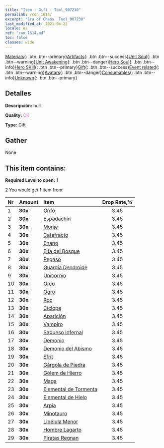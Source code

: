 ```yaml
---
title: "Item - Gift - Tool_907230"
permalink: /con_1614/
excerpt: "Era of Chaos  Tool_907230"
last_modified_at: 2021-04-22
locale: es
ref: "con_1614.md"
toc: false
classes: wide
---
```

 [Materials](/ItemsES/){: .btn .btn--primary}[Artifacts](/ItemsES/Artifacts/){: .btn .btn--success}[Unit Soul](/ItemsES/UnitSoul/){: .btn .btn--warning}[Unit Awakening](/ItemsES/UnitAwakening/){: .btn .btn--danger}[Hero Soul](/ItemsES/HeroSoul/){: .btn .btn--info}[Hero SKill](/ItemsES/HeroSkill/){: .btn .btn--primary}[Gift](/ItemsES/Gift/){: .btn .btn--success}[Event related](/ItemsES/Events/){: .btn .btn--warning}[Avatars](/ItemsES/Avatars/){: .btn .btn--danger}[Consumables](/ItemsES/Consumables/){: .btn .btn--info}[Unknown](/ItemsES/Unknown/){: .btn .btn--primary}

## Detalles
 **Descripción:** null

 **Quality:** <span style="color: #DA70D6">OK</span>

 **Type:** Gift

## Gather

  None

## This item contains:

 **Required Level to open:** 1

 2 You would get **1** item  from:

  | Nr | Amount |     Item    | Drop Rate,% |
  |:---|:-------|:------------|:---------:|
  | 1 |  **30x** | [Grifo](/es/Items/unt_192/) | 3.45 | 
  | 2 |  **30x** | [Espadachín](/es/Items/unt_193/) | 3.45 | 
  | 3 |  **30x** | [Monje](/es/Items/unt_194/) | 3.45 | 
  | 4 |  **30x** | [Catafracto](/es/Items/unt_195/) | 3.45 | 
  | 5 |  **30x** | [Enano](/es/Items/unt_200/) | 3.45 | 
  | 6 |  **30x** | [Elfa del Bosque](/es/Items/unt_201/) | 3.45 | 
  | 7 |  **30x** | [Pegaso](/es/Items/unt_202/) | 3.45 | 
  | 8 |  **30x** | [Guardia Dendroide](/es/Items/unt_203/) | 3.45 | 
  | 9 |  **30x** | [Unicornio](/es/Items/unt_204/) | 3.45 | 
  | 10 |  **30x** | [Orco](/es/Items/unt_219/) | 3.45 | 
  | 11 |  **30x** | [Ogro](/es/Items/unt_220/) | 3.45 | 
  | 12 |  **30x** | [Roc](/es/Items/unt_221/) | 3.45 | 
  | 13 |  **30x** | [Cíclope](/es/Items/unt_222/) | 3.45 | 
  | 14 |  **30x** | [Aparición](/es/Items/unt_210/) | 3.45 | 
  | 15 |  **30x** | [Vampiro](/es/Items/unt_211/) | 3.45 | 
  | 16 |  **30x** | [Sabueso Infernal](/es/Items/unt_228/) | 3.45 | 
  | 17 |  **30x** | [Demonio](/es/Items/unt_229/) | 3.45 | 
  | 18 |  **30x** | [Demonio del Abismo](/es/Items/unt_230/) | 3.45 | 
  | 19 |  **30x** | [Efrit](/es/Items/unt_231/) | 3.45 | 
  | 20 |  **30x** | [Gárgola de Piedra](/es/Items/unt_236/) | 3.45 | 
  | 21 |  **30x** | [Gólem de Hierro](/es/Items/unt_237/) | 3.45 | 
  | 22 |  **30x** | [Maga](/es/Items/unt_238/) | 3.45 | 
  | 23 |  **30x** | [Elemental de Tormenta](/es/Items/unt_263/) | 3.45 | 
  | 24 |  **30x** | [Elemental de Hielo](/es/Items/unt_264/) | 3.45 | 
  | 25 |  **30x** | [Arpía](/es/Items/unt_245/) | 3.45 | 
  | 26 |  **30x** | [Minotauro](/es/Items/unt_248/) | 3.45 | 
  | 27 |  **30x** | [Libélula Menor](/es/Items/unt_255/) | 3.45 | 
  | 28 |  **30x** | [Hombre Lagarto](/es/Items/unt_254/) | 3.45 | 
  | 29 |  **30x** | [Piratas Regnan](/es/Items/unt_273/) | 3.45 | 
